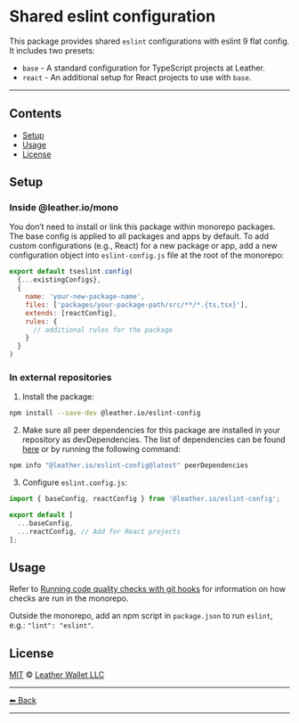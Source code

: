 # Shared eslint configuration

This package provides shared `eslint` configurations with eslint 9 flat config. It includes two
presets:

* `base` - A standard configuration for TypeScript projects at Leather.
* `react` - An additional setup for React projects to use with `base`.

---

## Contents

- [Setup](#setup)
- [Usage](#usage)
- [License](#license)

## Setup

### Inside @leather.io/mono

You don’t need to install or link this package within monorepo packages. The base config 
is applied to all packages and apps by default. To add custom configurations (e.g., React) for a 
new package or app, add a new configuration object into `eslint-config.js` file at the root of the 
monorepo:

```js
export default tseslint.config(
  {...existingConfigs},
  {
    name: 'your-new-package-name',
    files: ['packages/your-package-path/src/**/*.{ts,tsx}'],
    extends: [reactConfig],
    rules: {
      // additional rules for the package
    }
  }
)
```

### In external repositories

1. Install the package:

```sh
npm install --save-dev @leather.io/eslint-config
```

2. Make sure all peer dependencies for this package are installed in your repository as 
   devDependencies. The list of dependencies can be found [here](https://github.com/leather-io/mono/blob/dev/packages/eslint-config/package.json) 
   or by running the following command:

```sh
npm info "@leather.io/eslint-config@latest" peerDependencies

```

3. Configure `eslint.config.js`:
   
```js
import { baseConfig, reactConfig } from '@leather.io/eslint-config';

export default [
  ...baseConfig,
  ...reactConfig, // Add for React projects
];
```

## Usage

Refer to [Running code quality checks with git hooks](../../README.md#running-code-quality-checks-with-git-hooks)
for information on how checks are run in the monorepo.

Outside the monorepo, add an npm script in `package.json` to run `eslint`, e.g.:
`"lint": "eslint"`.

## License

[MIT](../../LICENSE) © [Leather Wallet LLC](https://github.com/leather-io/mono)

---

[⬅ Back](../../README.md)

---
